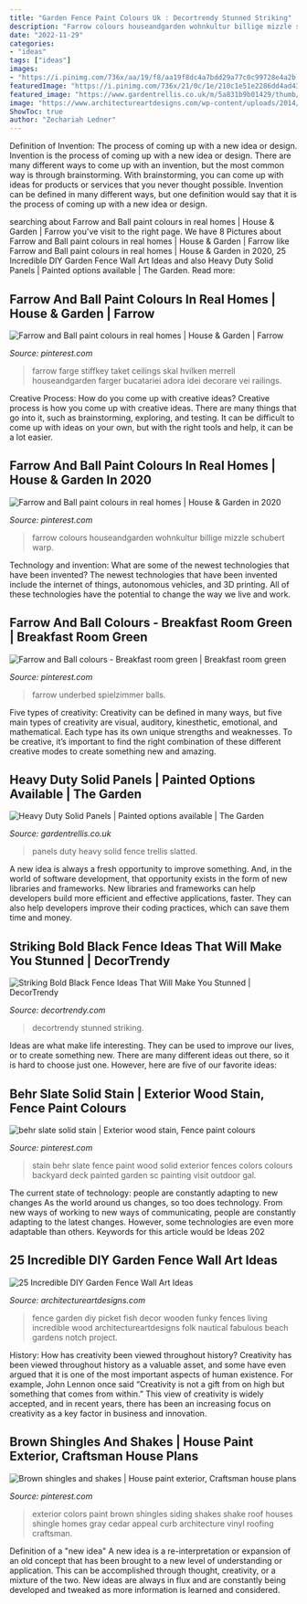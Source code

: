 ```yaml
---
title: "Garden Fence Paint Colours Uk : Decortrendy Stunned Striking"
description: "Farrow colours houseandgarden wohnkultur billige mizzle schubert warp"
date: "2022-11-29"
categories:
- "ideas"
tags: ["ideas"]
images:
- "https://i.pinimg.com/736x/aa/19/f8/aa19f8dc4a7bdd29a77c0c99728e4a2b.jpg"
featuredImage: "https://i.pinimg.com/736x/21/0c/1e/210c1e51e2286dd4ad431afcff9ab022--behr-slate-stain-stains.jpg"
featured_image: "https://www.gardentrellis.co.uk/m/5a831b9b01429/thumb/spec/1600_1600_scale/Heavy+Duty+Panels+with+Slatted.jpg"
image: "https://www.architectureartdesigns.com/wp-content/uploads/2014/04/72.jpg"
ShowToc: true
author: "Zechariah Ledner"
---
```



Definition of Invention: The process of coming up with a new idea or design.
Invention is the process of coming up with a new idea or design. There are many different ways to come up with an invention, but the most common way is through brainstorming. With brainstorming, you can come up with ideas for products or services that you never thought possible. Invention can be defined in many different ways, but one definition would say that it is the process of coming up with a new idea or design.

	

		
searching about Farrow and Ball paint colours in real homes | House &amp; Garden | Farrow you've visit to the right page. We have 8 Pictures about Farrow and Ball paint colours in real homes | House &amp; Garden | Farrow like Farrow and Ball paint colours in real homes | House &amp; Garden in 2020, 25 Incredible DIY Garden Fence Wall Art Ideas and also Heavy Duty Solid Panels | Painted options available | The Garden. Read more:
		
    
## Farrow And Ball Paint Colours In Real Homes | House &amp; Garden | Farrow

<img loading=lazy src="https://i.pinimg.com/736x/aa/19/f8/aa19f8dc4a7bdd29a77c0c99728e4a2b.jpg" onerror="this.onerror=null;this.src='https://tse2.mm.bing.net/th?id=OIP.9YZXzP-pqwYruyIVCH_K4gHaLH&amp;pid=15.1';" alt="Farrow and Ball paint colours in real homes | House &amp; Garden | Farrow">

_Source: pinterest.com_

>farrow farge stiffkey taket ceilings skal hvilken merrell houseandgarden farger bucatariei adora idei decorare vei railings. 

	

Creative Process: How do you come up with creative ideas?
Creative process is how you come up with creative ideas. There are many things that go into it, such as brainstorming, exploring, and testing. It can be difficult to come up with ideas on your own, but with the right tools and help, it can be a lot easier.

    
## Farrow And Ball Paint Colours In Real Homes | House &amp; Garden In 2020

<img loading=lazy src="https://i.pinimg.com/736x/ff/b2/7c/ffb27c188609fb122068ee2438d4e3b4.jpg" onerror="this.onerror=null;this.src='https://tse4.mm.bing.net/th?id=OIP.Ofhkcuz4cq3TganRUH8unwHaJl&amp;pid=15.1';" alt="Farrow and Ball paint colours in real homes | House &amp; Garden in 2020">

_Source: pinterest.com_

>farrow colours houseandgarden wohnkultur billige mizzle schubert warp. 

	

Technology and invention: What are some of the newest technologies that have been invented?
The newest technologies that have been invented include the internet of things, autonomous vehicles, and 3D printing. All of these technologies have the potential to change the way we live and work.

    
## Farrow And Ball Colours - Breakfast Room Green | Breakfast Room Green

<img loading=lazy src="https://i.pinimg.com/736x/d4/3a/4f/d43a4fe92d86fef8a2c39a8f8390d619.jpg" onerror="this.onerror=null;this.src='https://tse2.mm.bing.net/th?id=OIP.et9unHL9ke3f1a0YjYGNCgHaLH&amp;pid=15.1';" alt="Farrow and Ball colours - Breakfast room green | Breakfast room green">

_Source: pinterest.com_

>farrow underbed spielzimmer balls. 

	

Five types of creativity:
Creativity can be defined in many ways, but five main types of creativity are visual, auditory, kinesthetic, emotional, and mathematical. Each type has its own unique strengths and weaknesses. To be creative, it’s important to find the right combination of these different creative modes to create something new and amazing.

    
## Heavy Duty Solid Panels | Painted Options Available | The Garden

<img loading=lazy src="https://www.gardentrellis.co.uk/m/5a831b9b01429/thumb/spec/1600_1600_scale/Heavy+Duty+Panels+with+Slatted.jpg" onerror="this.onerror=null;this.src='https://tse2.mm.bing.net/th?id=OIP._lobL5Twr8EWqIzfkEDJVgHaEp&amp;pid=15.1';" alt="Heavy Duty Solid Panels | Painted options available | The Garden">

_Source: gardentrellis.co.uk_

>panels duty heavy solid fence trellis slatted. 

	

A new idea is always a fresh opportunity to improve something. And, in the world of software development, that opportunity exists in the form of new libraries and frameworks. New libraries and frameworks can help developers build more efficient and effective applications, faster. They can also help developers improve their coding practices, which can save them time and money.

    
## Striking Bold Black Fence Ideas That Will Make You Stunned | DecorTrendy

<img loading=lazy src="https://decortrendy.com/wp-content/uploads/2020/07/Black-Fence-Ideas-4.jpg" onerror="this.onerror=null;this.src='https://tse1.mm.bing.net/th?id=OIP.zTxZPRGjPElTtwUee_GQBwHaLH&amp;pid=15.1';" alt="Striking Bold Black Fence Ideas That Will Make You Stunned | DecorTrendy">

_Source: decortrendy.com_

>decortrendy stunned striking. 

	

Ideas are what make life interesting. They can be used to improve our lives, or to create something new. There are many different ideas out there, so it is hard to choose just one. However, here are five of our favorite ideas: 

    
## Behr Slate Solid Stain | Exterior Wood Stain, Fence Paint Colours

<img loading=lazy src="https://i.pinimg.com/736x/21/0c/1e/210c1e51e2286dd4ad431afcff9ab022--behr-slate-stain-stains.jpg" onerror="this.onerror=null;this.src='https://tse1.mm.bing.net/th?id=OIP.56Xe5ZKXouFCJrT6zDuyMwHaFj&amp;pid=15.1';" alt="behr slate solid stain | Exterior wood stain, Fence paint colours">

_Source: pinterest.com_

>stain behr slate fence paint wood solid exterior fences colors colours backyard deck painted garden sc painting visit outdoor gal. 

	

The current state of technology: people are constantly adapting to new changes
As the world around us changes, so too does technology. From new ways of working to new ways of communicating, people are constantly adapting to the latest changes. However, some technologies are even more adaptable than others. Keywords for this article would be Ideas 202
    
## 25 Incredible DIY Garden Fence Wall Art Ideas

<img loading=lazy src="https://www.architectureartdesigns.com/wp-content/uploads/2014/04/72.jpg" onerror="this.onerror=null;this.src='https://tse2.mm.bing.net/th?id=OIP.Qc2i2s7Nf0w3t8zmTMYn0wHaJ-&amp;pid=15.1';" alt="25 Incredible DIY Garden Fence Wall Art Ideas">

_Source: architectureartdesigns.com_

>fence garden diy picket fish decor wooden funky fences living incredible wood architectureartdesigns folk nautical fabulous beach gardens notch project. 

	

History: How has creativity been viewed throughout history?
Creativity has been viewed throughout history as a valuable asset, and some have even argued that it is one of the most important aspects of human existence. For example, John Lennon once said “Creativity is not a gift from on high but something that comes from within.” This view of creativity is widely accepted, and in recent years, there has been an increasing focus on creativity as a key factor in business and innovation.

    
## Brown Shingles And Shakes | House Paint Exterior, Craftsman House Plans

<img loading=lazy src="https://i.pinimg.com/736x/68/cd/25/68cd25ded7f3550bc595cab0c7b422b1--exterior-colors-curb-appeal.jpg" onerror="this.onerror=null;this.src='https://tse4.mm.bing.net/th?id=OIP.gjJ2VQWqOrqE8QRdENcUoQHaFj&amp;pid=15.1';" alt="Brown shingles and shakes | House paint exterior, Craftsman house plans">

_Source: pinterest.com_

>exterior colors paint brown shingles siding shakes shake roof houses shingle homes gray cedar appeal curb architecture vinyl roofing craftsman. 

	

Definition of a "new idea"
A new idea is a re-interpretation or expansion of an old concept that has been brought to a new level of understanding or application. This can be accomplished through thought, creativity, or a mixture of the two. New ideas are always in flux and are constantly being developed and tweaked as more information is learned and considered.

